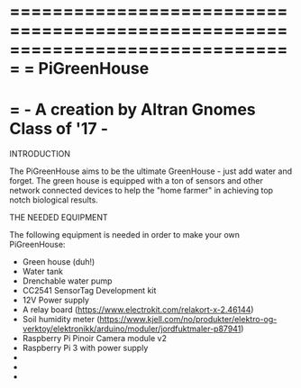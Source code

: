 ===============================================================================
=                              PiGreenHouse
=
=               - A creation by Altran Gnomes Class of '17 -
===============================================================================

INTRODUCTION

The PiGreenHouse aims to be the ultimate GreenHouse - just add water and forget.
The green house is equipped with a ton of sensors and other network connected
devices to help the "home farmer" in achieving top notch biological results.

THE NEEDED EQUIPMENT

The following equipment is needed in order to make your own PiGreenHouse:

- Green house (duh!)
- Water tank
- Drenchable water pump
- CC2541 SensorTag Development kit
- 12V Power supply
- A relay board (https://www.electrokit.com/relakort-x-2.46144)
- Soil humidity meter (https://www.kjell.com/no/produkter/elektro-og-verktoy/elektronikk/arduino/moduler/jordfuktmaler-p87941)
- Raspberry Pi Pinoir Camera module v2
- Raspberry Pi 3 with power supply
-
-
-




